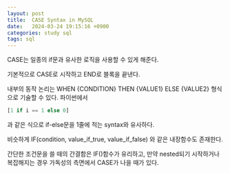 ```yaml
---
layout: post
title:  CASE Syntax in MySQL
date:   2024-03-24 19:15:16 +0900
categories: study sql
tags: sql
---
```


CASE는 일종의 if문과 유사한 로직을 사용할 수 있게 해준다.

기본적으로 CASE로 시작하고 END로 블록을 끝낸다. 

내부의 동작 논리는 WHEN {CONDITION} THEN {VALUE1} ELSE {VALUE2} 형식으로 기술할 수 있다. 파이썬에서 
```python
[1 if i == 1 else 0] 
```
과 같은 식으로 if-else문을 1줄에 적는 syntax와 유사하다. 

비슷하게 IF(condition, value_if_true, value_if_false) 와 같은 내장함수도 존재한다. 

간단한 조건문을 쓸 때의  간결함은 IF()함수가 유리하고, 만약 nested되기 시작하거나 복잡해지는 경우 가독성의 측면에서 CASE가 나을 때가 있다.

